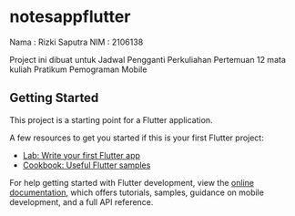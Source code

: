 # notesappflutter
Nama : Rizki Saputra
NIM : 2106138

Project ini dibuat untuk Jadwal Pengganti Perkuliahan Pertemuan 12 mata kuliah Pratikum Pemograman Mobile 

## Getting Started

This project is a starting point for a Flutter application.

A few resources to get you started if this is your first Flutter project:

- [Lab: Write your first Flutter app](https://docs.flutter.dev/get-started/codelab)
- [Cookbook: Useful Flutter samples](https://docs.flutter.dev/cookbook)

For help getting started with Flutter development, view the
[online documentation](https://docs.flutter.dev/), which offers tutorials,
samples, guidance on mobile development, and a full API reference.
